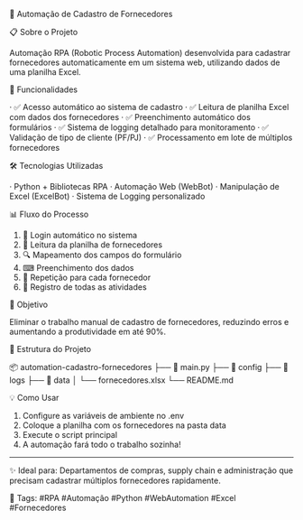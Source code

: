 🤖 Automação de Cadastro de Fornecedores

📋 Sobre o Projeto

Automação RPA (Robotic Process Automation) desenvolvida para cadastrar fornecedores automaticamente em um sistema web, utilizando dados de uma planilha Excel.

🚀 Funcionalidades

· ✅ Acesso automático ao sistema de cadastro
· ✅ Leitura de planilha Excel com dados dos fornecedores
· ✅ Preenchimento automático dos formulários
· ✅ Sistema de logging detalhado para monitoramento
· ✅ Validação de tipo de cliente (PF/PJ)
· ✅ Processamento em lote de múltiplos fornecedores

🛠 Tecnologias Utilizadas

· Python + Bibliotecas RPA
· Automação Web (WebBot)
· Manipulação de Excel (ExcelBot)
· Sistema de Logging personalizado

📊 Fluxo do Processo

1. 🔐 Login automático no sistema
2. 📂 Leitura da planilha de fornecedores
3. 🔍 Mapeamento dos campos do formulário
4. ⌨ Preenchimento dos dados
5. 🔄 Repetição para cada fornecedor
6. 📝 Registro de todas as atividades

🎯 Objetivo

Eliminar o trabalho manual de cadastro de fornecedores, reduzindo erros e aumentando a produtividade em até 90%.

📁 Estrutura do Projeto


📦 automation-cadastro-fornecedores
├── 📄 main.py
├── 📁 config
├── 📁 logs
├── 📁 data
│   └── fornecedores.xlsx
└── README.md


💡 Como Usar

1. Configure as variáveis de ambiente no .env
2. Coloque a planilha com os fornecedores na pasta data
3. Execute o script principal
4. A automação fará todo o trabalho sozinha!

---

✨ Ideal para: Departamentos de compras, supply chain e administração que precisam cadastrar múltiplos fornecedores rapidamente.

📌 Tags: #RPA #Automação #Python #WebAutomation #Excel #Fornecedores
